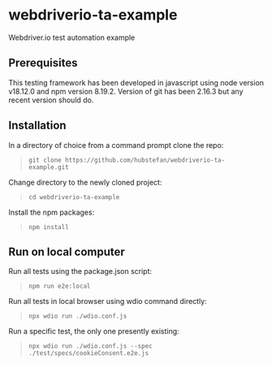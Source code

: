 # webdriverio-ta-example
Webdriver.io test automation example


## Prerequisites

This testing framework has been developed in javascript using node version v18.12.0 and npm version 8.19.2.
Version of git has been 2.16.3 but any recent version should do.

## Installation

In a directory of choice from a command prompt clone the repo:

>`git clone https://github.com/hubstefan/webdriverio-ta-example.git`

Change directory to the newly cloned project:
>`cd webdriverio-ta-example`

Install the npm packages:
>`npm install`

## Run on local computer

Run all tests using the package.json script:
>`npm run e2e:local`

Run all tests in local browser using wdio command directly:
>`npx wdio run ./wdio.conf.js`

Run a specific test, the only one presently existing:
>`npx wdio run ./wdio.conf.js --spec ./test/specs/cookieConsent.e2e.js`
